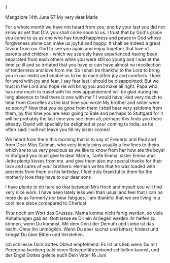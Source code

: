 <Mlle Marie Gundert>1

 Mangalore 14th June 57
My very dear Marie

For a whole month we have not heard from you; and by your last you did not know as yet that D.V. you shall come soon to us. I trust that by God's grace you come to us as one who has found happiness and peace in God whose forgiveness alone can make us joyful and happy. It shall be indeed a great favour from our God to see you again and enjoy together that love of parents and children - which we scarcely have experienced having been separated from each others while you were still so young and I was at the time so ill and so irritated that you have or can have almost no recollection of tenderness and love from me. So I shall be thankful to the Lord to bring you in our midst and enable us to be to each other joy and comforts. I look for ward with joy and fear, I say fear lest I should be disappointed; But we trust in the Lord and hope He will bring you and make all right. Papa who has now much to travel with his new appointement will be glad during his long absence to feel there is one with me <to watch over Mama and report about her.>1 I would have liked very much to hear from Corcelles as the last time you wrote My brother and sister were so poorly? Now that you be gone from them I shall hear very seldome from them, by this time you are near going to Bale and perhaps to Stuttgard for it will be probably the last time you see them all, perhaps this finds you there already. David will specially be delighted at your coming to India, as he often said: I will not leave you till my sister comes!

We heard from them this morning that is to say of Frederic and Paul and from Dear Miss Culman, who very kindly joins usually a few lines to theirs which are to us very precious as we like to know from her how are the boys! In Stutgard you must give to dear Mama, Tante Emma, sister Emma and Jette plenty kisses from me. and give them also my special thanks for their love and cares of your brothers: Herman writes that he was loaded with presents from them on his birthday. I feel truly thankful to them for the motherly love they have to our dear sons

I have plenty to do here so that between Mrs Hoch and myself you will find very nice work. I have been lately less well than usual and feel that I can no more do as formerly nor bear fatigues. I am thankful that we are living in a cool nice place comapared to Cherical

1Nur noch ein Wort des Grusses. Mama konnte nicht fertig werden, so viele Abhaltungen gab es. Gott lasse es Dir ein Anliegen werden ihr helfen zu können, wenn Du kommst. Mit dem Geist der Demuth und Liebe ist das leicht. Ohne ihn unmöglich. Wenn Du aber suchst und bittest, findest und kriegst Du über Bitten und Verstehen.

Ich schliesse Dich Gottes Obhut empfehlend. Es ist uns lieb wenn Du mit Peregrina Isenberg bald einen Reisegefährtenbund schließen kannst, und der Engel Gottes geleite euch
 Dein Vater
16 Juni

